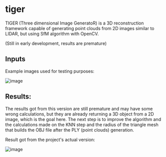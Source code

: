 # tiger
TIGER (Three dimensional Image GeneratoR) is a 3D reconstruction framework capable of generating point clouds from 2D images similar to LIDAR, but using SfM algorithm with OpenCV.

(Still in early development, results are premature)

## Inputs

Example images used for testing purposes:

![image](https://github.com/matjsz/tiger/assets/54675543/af2bb80f-7bd7-434a-8f33-c9d9f5dda70e)

## Results:

The results got from this version are still premature and may have some wrong calculations, but they are already returning a 3D object from a 2D image, which is the goal here. The next step is to improve the algorithm and the calculations made on the KNN step and the radius of the triangle mesh that builds the OBJ file after the PLY (point clouds) generation.

Result got from the project's actual version:

![image](https://github.com/matjsz/tiger/assets/54675543/b9afa984-daa6-46fb-8538-138cebe838dd)
